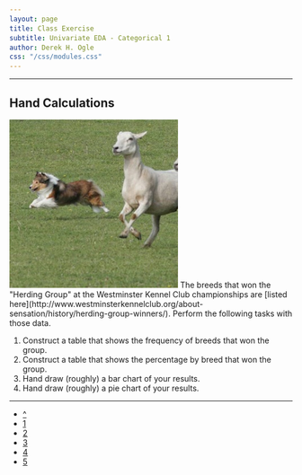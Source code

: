 ```yaml
---
layout: page
title: Class Exercise
subtitle: Univariate EDA - Categorical 1
author: Derek H. Ogle
css: "/css/modules.css"
---
```


----

## Hand Calculations
<img src="zimgs/sheltie-herding.jpg" alt="Sheltie Herding" class="img-right">
The breeds that won the "Herding Group" at the Westminster Kennel Club championships are [listed here](http://www.westminsterkennelclub.org/about-sensation/history/herding-group-winners/).  Perform the following tasks with those data.

1. Construct a table that shows the frequency of breeds that won the group.
1. Construct a table that shows the percentage by breed that won the group.
1. Hand draw (roughly) a bar chart of your results.
1. Hand draw (roughly) a pie chart of your results.

----

<div class="text-center">
<ul class="pagination pagination-lg">
  <li><a href="UEDACat.html">^</a></li>
  <li class="active"><a href="#">1</a></li>
  <li><a href="UEDACat_CE2.html">2</a></li>
  <li><a href="UEDACat_CE3.html">3</a></li>
  <li><a href="UEDACat_CE4.html">4</a></li>
  <li><a href="UEDACat_CE5.html">5</a></li>
</ul>
